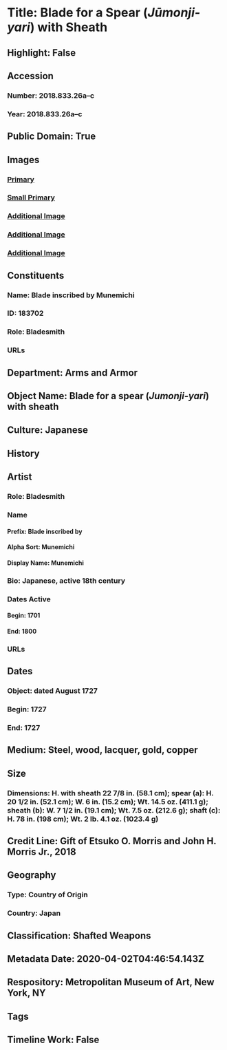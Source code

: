 # Title: Blade for a Spear (<i>Jūmonji-yari</i>) with Sheath
## Highlight: False
## Accession
### Number: 2018.833.26a–c
### Year: 2018.833.26a–c
## Public Domain: True
## Images
### [Primary](https://images.metmuseum.org/CRDImages/aa/original/LC-L_2004_41_28a_c-004.jpg)
### [Small Primary](https://images.metmuseum.org/CRDImages/aa/web-large/LC-L_2004_41_28a_c-004.jpg)
### [Additional Image](https://images.metmuseum.org/CRDImages/aa/original/LC-L_2004_41_28a_c-010.jpg)
### [Additional Image](https://images.metmuseum.org/CRDImages/aa/original/LC-L_2004_41_28a_c-001.jpg)
### [Additional Image](https://images.metmuseum.org/CRDImages/aa/original/LC-L_2004_41_28a_c-002.jpg)
## Constituents
### Name: Blade inscribed by Munemichi
### ID: 183702
### Role: Bladesmith
### URLs
## Department: Arms and Armor
## Object Name: Blade for a spear (<i>Jumonji-yari</i>) with sheath
## Culture: Japanese
## History
## Artist
### Role: Bladesmith
### Name
#### Prefix: Blade inscribed by
#### Alpha Sort: Munemichi
#### Display Name: Munemichi
### Bio: Japanese, active 18th century
### Dates Active
#### Begin: 1701
#### End: 1800
### URLs
## Dates
### Object: dated August 1727
### Begin: 1727
### End: 1727
## Medium: Steel, wood, lacquer, gold, copper
## Size
### Dimensions: H. with sheath 22 7/8 in. (58.1 cm); spear (a): H. 20 1/2 in. (52.1 cm); W. 6 in. (15.2 cm); Wt. 14.5 oz. (411.1 g); sheath (b): W. 7 1/2 in. (19.1 cm); Wt. 7.5 oz. (212.6 g); shaft (c): H. 78 in. (198 cm); Wt. 2 lb. 4.1 oz. (1023.4 g)
## Credit Line: Gift of Etsuko O. Morris and John H. Morris Jr., 2018
## Geography
### Type: Country of Origin
### Country: Japan
## Classification: Shafted Weapons
## Metadata Date: 2020-04-02T04:46:54.143Z
## Respository: Metropolitan Museum of Art, New York, NY
## Tags
## Timeline Work: False